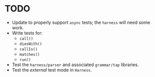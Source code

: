 # TODO

- Update to properly support `async` tests; the `harness` will need some work.
- Write tests for:
  - `call()`
  - `diesWith()`
  - `callIs()`
  - `matches()`
  - `run()`
- Test the `harness/parser` and associated `grammar/tap` libraries.
- Test the *external* test mode in `Harness`.

